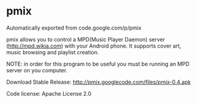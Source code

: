 # pmix
Automatically exported from code.google.com/p/pmix

pmix allows you to control a MPD(Music Player Daemon) server (http://mpd.wikia.com) with your Android phone. 
It supports cover art, music browsing and playlist creation.

NOTE: in order for this program to be useful you must be running an MPD server on you computer.

Download Stable Release: http://pmix.googlecode.com/files/pmix-0.4.apk

Code license: Apache License 2.0

